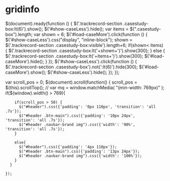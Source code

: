 # gridinfo

<!-- load more and less jquery code -->

$(document).ready(function () {
  $('.trackrecord-section .casestudy-box:lt(6)').show();
  $('#show-caseLess').hide();
  var items =  $(".casestudy-box").length;
  var shown =  6;
  $('#load-caseMore').click(function () {
      $('#show-caseLess').css("display", "inline-block");
      shown = $('.trackrecord-section .casestudy-box:visible').length+6;
      if(shown< items) {
        $('.trackrecord-section .casestudy-box:lt('+shown+')').show(300);
      } else {
        $('.trackrecord-section .casestudy-box:lt('+items+')').show(300);
        $('#load-caseMore').hide();
      }
  });
  $('#show-caseLess').click(function () {
      $('.trackrecord-section .casestudy-box').not(':lt(6)').hide(300);
      $('#load-caseMore').show();
      $('#show-caseLess').hide();
  });
});


<!-- header smoth fixed jquery code -->
var scroll_pos = 0;
$(document).scroll(function() { 
  scroll_pos = $(this).scrollTop();
      // var mq = window.matchMedia( "(min-width: 769px)" );
      if($(window).width() > 769){

        if(scroll_pos > 50) {
          $("#header").css({'padding': '0px 110px', 'transition': 'all .7s'});
          $("#header .btn-main").css({'padding': '10px 24px', 'transition': 'all .7s'});
          $("#header .navbar-brand img").css({'width': '90%', 'transition': 'all .7s'});
        }

        else{
          $("#header").css({'padding': '4px 110px'});   
          $("#header .btn-main").css({'padding': '13px 24px'});               
          $("#header .navbar-brand img").css({'width': '100%'});                   
        } 
      }
      
    });
